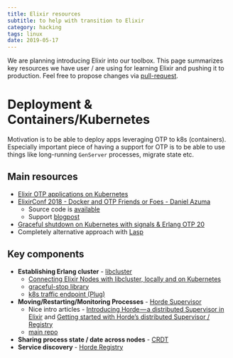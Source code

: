 ```yaml
---
title: Elixir resources
subtitle: to help with transition to Elixir
category: hacking
tags: linux
date: 2019-05-17
---
```


We are planning introducing Elixir into our toolbox. This page summarizes key resources we have user / are using for learning Elixir and pushing it to production. Feel free to propose changes via [pull-request](https://github.com/bobek/bobek.cz/blob/master/source/blog/2019/elixir-resources.html.md).

# Deployment & Containers/Kubernetes

Motivation is to be able to deploy apps leveraging OTP to k8s (containers). Especially important piece of having a support for OTP is to be able to use things like long-running `GenServer` processes, migrate state etc.

## Main resources

* [Elixir OTP applications on Kubernetes](https://engineering.dollarshaveclub.com/elixir-otp-applications-on-kubernetes-9944636b8609)
* [ElixirConf 2018 - Docker and OTP Friends or Foes - Daniel Azuma](https://www.youtube.com/watch?v=nLApFANtkHs)
  * Source code is [available](https://github.com/ElixirSeattle/tanx)
  * Support [blogpost](https://daniel-azuma.com/articles/talks/elixirconf-2018)
* [Graceful shutdown on Kubernetes with signals & Erlang OTP 20](https://medium.com/@ellispritchard/graceful-shutdown-on-kubernetes-with-signals-erlang-otp-20-a22325e8ae98)
* Completely alternative approach with [Lasp](https://lasp-lang.readme.io)

## Key components

* **Establishing Erlang cluster** - [libcluster](https://hex.pm/packages/libcluster)
  * [Connecting Elixir Nodes with libcluster, locally and on Kubernetes](https://www.poeticoding.com/connecting-elixir-nodes-with-libcluster-locally-and-on-kubernetes/)
  * [graceful-stop library](https://github.com/botsquad/graceful_stop)
  * [k8s traffic endpoint (Plug)](https://github.com/Financial-Times/k8s_traffic_plug)
* **Moving/Restarting/Monitoring Processes** - [Horde Supervisor](https://hexdocs.pm/horde/Horde.Supervisor.html)
  * Nice intro articles - [Introducing Horde — a distributed Supervisor in Elixir](https://medium.com/@derek.kraan2/introducing-horde-a-distributed-supervisor-in-elixir-4be3259cc142) and [Getting started with Horde’s distributed Supervisor / Registry](https://medium.com/@derek.kraan2/getting-started-with-hordes-distributed-supervisor-registry-f3017208e1ce)
  * [main repo](https://github.com/derekkraan/horde)
* **Sharing process state / date across nodes** - [CRDT](https://github.com/derekkraan/delta_crdt_ex)
* **Service discovery** - [Horde Registry](https://hexdocs.pm/horde/Horde.Registry.html)
